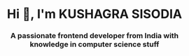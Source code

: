 <h1 align="center">Hi 👋, I'm KUSHAGRA SISODIA</h1>
<h3 align="center">A passionate frontend developer from India with knowledge in computer science stuff</h3>

<!DOCTYPE html>
<html lang="en">
<head>
    <meta charset="UTF-8">
    <meta name="viewport" content="width=device-width, initial-scale=1.0">
    <title>Kushagra Sisodia - Animated</title>
    <style>
        * {
            margin: 0;
            padding: 0;
            box-sizing: border-box;
        }

        body {
            font-family: 'Arial', sans-serif;
            background: 
                radial-gradient(ellipse at top, #1e3c72 0%, #2a5298 50%, #0f0f23 100%),
                linear-gradient(45deg, #0a0a0a, #1a1a2e, #16213e, #0f0f23);
            background-size: 100% 100%, 400% 400%;
            animation: spaceShift 20s ease infinite;
            height: 100vh;
            display: flex;
            justify-content: center;
            align-items: center;
            overflow: hidden;
            position: relative;
        }

        @keyframes spaceShift {
            0% { background-position: 0% 0%, 0% 50%; }
            25% { background-position: 0% 0%, 50% 25%; }
            50% { background-position: 0% 0%, 100% 50%; }
            75% { background-position: 0% 0%, 50% 75%; }
            100% { background-position: 0% 0%, 0% 50%; }
        }

        .name-container {
            position: relative;
            text-align: center;
            z-index: 10;
        }

        .name {
            font-size: 4rem;
            font-weight: bold;
            background: linear-gradient(45deg, #ff6b6b, #4ecdc4, #45b7d1, #96ceb4, #ffeaa7, #fd79a8);
            background-size: 600% 600%;
            -webkit-background-clip: text;
            -webkit-text-fill-color: transparent;
            background-clip: text;
            animation: gradientShift 3s ease-in-out infinite;
            position: relative;
            display: inline-block;
            text-shadow: 0 0 30px rgba(255, 107, 107, 0.5);
            transition: all 0.3s ease;
            cursor: pointer;
        }

        @keyframes gradientShift {
            0% { background-position: 0% 50%; }
            50% { background-position: 100% 50%; }
            100% { background-position: 0% 50%; }
        }

        .name:hover {
            transform: scale(1.1) rotateY(10deg);
            text-shadow: 
                0 0 20px rgba(255, 107, 107, 0.8),
                0 0 40px rgba(78, 205, 196, 0.6),
                0 0 60px rgba(69, 183, 209, 0.4);
            animation: pulse 0.5s ease-in-out infinite alternate;
        }

        @keyframes pulse {
            0% { transform: scale(1.1) rotateY(10deg); }
            100% { transform: scale(1.15) rotateY(-5deg); }
        }

        .name::before {
            content: '';
            position: absolute;
            top: -10px;
            left: -10px;
            right: -10px;
            bottom: -10px;
            background: linear-gradient(45deg, #ff6b6b, #4ecdc4, #45b7d1, #96ceb4);
            background-size: 400% 400%;
            border-radius: 10px;
            z-index: -1;
            filter: blur(20px);
            opacity: 0;
            animation: glowShift 4s ease-in-out infinite;
            transition: opacity 0.3s ease;
        }

        .name:hover::before {
            opacity: 0.7;
        }

        @keyframes glowShift {
            0%, 100% { background-position: 0% 50%; }
            50% { background-position: 100% 50%; }
        }

        .particle {
            position: absolute;
            width: 4px;
            height: 4px;
            background: radial-gradient(circle, #fff, #4ecdc4);
            border-radius: 50%;
            pointer-events: none;
            animation: float 6s ease-in-out infinite;
        }

        @keyframes float {
            0%, 100% { 
                transform: translateY(0px) rotate(0deg);
                opacity: 0;
            }
            10%, 90% {
                opacity: 1;
            }
            50% { 
                transform: translateY(-100px) rotate(180deg);
                opacity: 0.8;
            }
        }

        .star {
            position: absolute;
            background: white;
            border-radius: 50%;
            animation: twinkle 2s ease-in-out infinite alternate;
        }

        .star:before {
            content: '';
            position: absolute;
            top: 50%;
            left: 50%;
            transform: translate(-50%, -50%);
            width: 100%;
            height: 2px;
            background: white;
            border-radius: 1px;
        }

        .star:after {
            content: '';
            position: absolute;
            top: 50%;
            left: 50%;
            transform: translate(-50%, -50%) rotate(90deg);
            width: 100%;
            height: 2px;
            background: white;
            border-radius: 1px;
        }

        @keyframes twinkle {
            0% { 
                opacity: 0.3;
                transform: scale(0.8);
                box-shadow: 0 0 5px rgba(255, 255, 255, 0.3);
            }
            100% { 
                opacity: 1;
                transform: scale(1.2);
                box-shadow: 0 0 15px rgba(255, 255, 255, 0.8);
            }
        }

        .shooting-star {
            position: absolute;
            width: 3px;
            height: 3px;
            background: linear-gradient(45deg, #fff, #4ecdc4);
            border-radius: 50%;
            animation: shoot 3s linear infinite;
        }

        .shooting-star:before {
            content: '';
            position: absolute;
            top: 50%;
            right: 100%;
            width: 50px;
            height: 1px;
            background: linear-gradient(to right, transparent, #fff, transparent);
            transform: translateY(-50%);
        }

        @keyframes shoot {
            0% {
                transform: translateX(-100px) translateY(100px);
                opacity: 0;
            }
            10% {
                opacity: 1;
            }
            90% {
                opacity: 1;
            }
            100% {
                transform: translateX(100vw) translateY(-100px);
                opacity: 0;
            }
        }

        .nebula {
            position: absolute;
            width: 300px;
            height: 300px;
            background: radial-gradient(circle, 
                rgba(78, 205, 196, 0.1) 0%,
                rgba(255, 107, 107, 0.1) 30%,
                rgba(69, 183, 209, 0.1) 60%,
                transparent 100%);
            border-radius: 50%;
            filter: blur(30px);
            animation: nebulaDrift 25s ease-in-out infinite;
        }

        @keyframes nebulaDrift {
            0%, 100% { 
                transform: translate(0, 0) scale(1);
                opacity: 0.3;
            }
            25% { 
                transform: translate(50px, -30px) scale(1.2);
                opacity: 0.6;
            }
            50% { 
                transform: translate(-30px, 50px) scale(0.8);
                opacity: 0.4;
            }
            75% { 
                transform: translate(30px, 30px) scale(1.1);
                opacity: 0.5;
            }
        }

        .constellation {
            position: absolute;
            width: 200px;
            height: 200px;
            opacity: 0.6;
            animation: constellationRotate 30s linear infinite;
        }

        @keyframes constellationRotate {
            0% { transform: rotate(0deg); }
            100% { transform: rotate(360deg); }
        }

        .constellation-star {
            position: absolute;
            width: 2px;
            height: 2px;
            background: #fff;
            border-radius: 50%;
            box-shadow: 0 0 4px rgba(255, 255, 255, 0.8);
        }

        .constellation-line {
            position: absolute;
            height: 1px;
            background: linear-gradient(to right, transparent, rgba(255, 255, 255, 0.3), transparent);
            transform-origin: left center;
        }

        .letter {
            display: inline-block;
            transition: all 0.3s ease;
            animation: letterFloat 4s ease-in-out infinite;
        }

        .letter:nth-child(even) {
            animation-delay: 0.2s;
        }

        .letter:nth-child(odd) {
            animation-delay: 0.4s;
        }

        @keyframes letterFloat {
            0%, 100% { transform: translateY(0px); }
            50% { transform: translateY(-10px); }
        }

        .name:hover .letter {
            animation: letterBounce 0.6s ease-in-out infinite;
        }

        @keyframes letterBounce {
            0%, 50%, 100% { transform: translateY(0px); }
            25% { transform: translateY(-15px); }
            75% { transform: translateY(-5px); }
        }

        .name:hover .letter:nth-child(1) { animation-delay: 0.1s; }
        .name:hover .letter:nth-child(2) { animation-delay: 0.2s; }
        .name:hover .letter:nth-child(3) { animation-delay: 0.3s; }
        .name:hover .letter:nth-child(4) { animation-delay: 0.4s; }
        .name:hover .letter:nth-child(5) { animation-delay: 0.5s; }
        .name:hover .letter:nth-child(6) { animation-delay: 0.6s; }
        .name:hover .letter:nth-child(7) { animation-delay: 0.7s; }
        .name:hover .letter:nth-child(8) { animation-delay: 0.8s; }

        .surname {
            font-size: 2.5rem;
            margin-top: 20px;
            background: linear-gradient(45deg, #a8edea, #fed6e3, #d299c2, #fef9d7);
            background-size: 400% 400%;
            -webkit-background-clip: text;
            -webkit-text-fill-color: transparent;
            background-clip: text;
            animation: gradientShift 4s ease-in-out infinite reverse;
            display: inline-block;
            transition: all 0.3s ease;
            cursor: pointer;
        }

        .surname:hover {
            transform: scale(1.05) skew(-5deg);
            filter: drop-shadow(0 0 20px rgba(168, 237, 234, 0.8));
        }

        .ripple {
            position: absolute;
            border-radius: 50%;
            background: radial-gradient(circle, rgba(255, 107, 107, 0.6), transparent);
            transform: scale(0);
            animation: rippleEffect 0.6s ease-out;
            pointer-events: none;
        }

        @keyframes rippleEffect {
            to {
                transform: scale(4);
                opacity: 0;
            }
        }

        @media (max-width: 768px) {
            .name {
                font-size: 2.5rem;
            }
            .surname {
                font-size: 1.8rem;
            }
        }
    </style>
</head>
<body>
    <div class="name-container">
        <div class="name" id="firstName">
            <span class="letter">K</span>
            <span class="letter">u</span>
            <span class="letter">s</span>
            <span class="letter">h</span>
            <span class="letter">a</span>
            <span class="letter">g</span>
            <span class="letter">r</span>
            <span class="letter">a</span>
        </div>
        <div class="surname" id="lastName">
            <span class="letter">S</span>
            <span class="letter">i</span>
            <span class="letter">s</span>
            <span class="letter">o</span>
            <span class="letter">d</span>
            <span class="letter">i</span>
            <span class="letter">a</span>
        </div>
    </div>

    <!-- Space Background Elements -->
    <div class="nebula" style="top: 10%; left: 20%;"></div>
    <div class="nebula" style="top: 60%; right: 15%; animation-delay: -10s;"></div>
    <div class="nebula" style="bottom: 20%; left: 10%; animation-delay: -15s;"></div>

    <script>
        // Create floating particles
        function createParticle() {
            const particle = document.createElement('div');
            particle.className = 'particle';
            particle.style.left = Math.random() * window.innerWidth + 'px';
            particle.style.top = window.innerHeight + 'px';
            particle.style.animationDelay = Math.random() * 6 + 's';
            particle.style.animationDuration = (Math.random() * 4 + 4) + 's';
            document.body.appendChild(particle);

            // Remove particle after animation
            setTimeout(() => {
                if (particle.parentNode) {
                    particle.parentNode.removeChild(particle);
                }
            }, 8000);
        }

        // Create stars
        function createStar() {
            const star = document.createElement('div');
            star.className = 'star';
            star.style.left = Math.random() * window.innerWidth + 'px';
            star.style.top = Math.random() * window.innerHeight + 'px';
            star.style.width = (Math.random() * 3 + 1) + 'px';
            star.style.height = star.style.width;
            star.style.animationDelay = Math.random() * 2 + 's';
            star.style.animationDuration = (Math.random() * 3 + 2) + 's';
            document.body.appendChild(star);
        }

        // Create shooting stars
        function createShootingStar() {
            const shootingStar = document.createElement('div');
            shootingStar.className = 'shooting-star';
            shootingStar.style.left = '-100px';
            shootingStar.style.top = Math.random() * (window.innerHeight * 0.6) + 'px';
            shootingStar.style.animationDelay = Math.random() * 2 + 's';
            shootingStar.style.animationDuration = (Math.random() * 2 + 2) + 's';
            document.body.appendChild(shootingStar);

            setTimeout(() => {
                if (shootingStar.parentNode) {
                    shootingStar.parentNode.removeChild(shootingStar);
                }
            }, 5000);
        }

        // Create constellation
        function createConstellation() {
            const constellation = document.createElement('div');
            constellation.className = 'constellation';
            constellation.style.left = Math.random() * (window.innerWidth - 200) + 'px';
            constellation.style.top = Math.random() * (window.innerHeight - 200) + 'px';

            // Create constellation pattern (Big Dipper-like)
            const stars = [
                {x: 20, y: 30},
                {x: 40, y: 20},
                {x: 70, y: 25},
                {x: 90, y: 35},
                {x: 110, y: 45},
                {x: 140, y: 55},
                {x: 170, y: 60}
            ];

            stars.forEach((starPos, index) => {
                const star = document.createElement('div');
                star.className = 'constellation-star';
                star.style.left = starPos.x + 'px';
                star.style.top = starPos.y + 'px';
                constellation.appendChild(star);

                // Connect stars with lines
                if (index < stars.length - 1) {
                    const line = document.createElement('div');
                    line.className = 'constellation-line';
                    const nextStar = stars[index + 1];
                    const distance = Math.sqrt(Math.pow(nextStar.x - starPos.x, 2) + Math.pow(nextStar.y - starPos.y, 2));
                    const angle = Math.atan2(nextStar.y - starPos.y, nextStar.x - starPos.x) * (180 / Math.PI);
                    
                    line.style.width = distance + 'px';
                    line.style.left = starPos.x + 'px';
                    line.style.top = starPos.y + 'px';
                    line.style.transform = `rotate(${angle}deg)`;
                    constellation.appendChild(line);
                }
            });

            document.body.appendChild(constellation);
        }

        // Initialize space elements
        function initializeSpace() {
            // Create multiple stars
            for (let i = 0; i < 100; i++) {
                createStar();
            }

            // Create constellations
            for (let i = 0; i < 3; i++) {
                setTimeout(() => createConstellation(), i * 1000);
            }
        }

        // Initialize everything
        initializeSpace();

        // Create particles periodically
        setInterval(createParticle, 300);

        // Create shooting stars periodically
        setInterval(createShootingStar, 4000);

        // Add ripple effect on click
        function createRipple(e) {
            const ripple = document.createElement('div');
            ripple.className = 'ripple';
            
            const rect = e.target.getBoundingClientRect();
            const size = Math.max(rect.width, rect.height);
            
            ripple.style.width = ripple.style.height = size + 'px';
            ripple.style.left = (e.clientX - rect.left - size / 2) + 'px';
            ripple.style.top = (e.clientY - rect.top - size / 2) + 'px';
            
            e.target.appendChild(ripple);
            
            setTimeout(() => {
                if (ripple.parentNode) {
                    ripple.parentNode.removeChild(ripple);
                }
            }, 600);
        }

        // Add click event listeners
        document.getElementById('firstName').addEventListener('click', createRipple);
        document.getElementById('lastName').addEventListener('click', createRipple);

        // Add keyboard interaction
        document.addEventListener('keydown', (e) => {
            if (e.key === ' ') {
                const names = document.querySelectorAll('.name, .surname');
                names.forEach(name => {
                    name.style.transform = 'scale(1.2) rotate(360deg)';
                    setTimeout(() => {
                        name.style.transform = '';
                    }, 1000);
                });
            }
        });

        // Add mouse trail effect
        let mouseTrail = [];
        document.addEventListener('mousemove', (e) => {
            const trail = document.createElement('div');
            trail.style.position = 'absolute';
            trail.style.left = e.clientX + 'px';
            trail.style.top = e.clientY + 'px';
            trail.style.width = '6px';
            trail.style.height = '6px';
            trail.style.background = 'radial-gradient(circle, rgba(255, 107, 107, 0.8), transparent)';
            trail.style.borderRadius = '50%';
            trail.style.pointerEvents = 'none';
            trail.style.zIndex = '5';
            trail.style.animation = 'trailFade 0.5s ease-out forwards';
            
            document.body.appendChild(trail);
            mouseTrail.push(trail);
            
            if (mouseTrail.length > 10) {
                const oldTrail = mouseTrail.shift();
                if (oldTrail.parentNode) {
                    oldTrail.parentNode.removeChild(oldTrail);
                }
            }
            
            setTimeout(() => {
                if (trail.parentNode) {
                    trail.parentNode.removeChild(trail);
                }
            }, 500);
        });

        // Add CSS for trail fade animation
        const style = document.createElement('style');
        style.textContent = `
            @keyframes trailFade {
                0% { opacity: 1; transform: scale(1); }
                100% { opacity: 0; transform: scale(0); }
            }
        `;
        document.head.appendChild(style);

        // Add subtle 3D rotation on mouse move
        document.addEventListener('mousemove', (e) => {
            const names = document.querySelectorAll('.name, .surname');
            const centerX = window.innerWidth / 2;
            const centerY = window.innerHeight / 2;
            
            const rotateX = (e.clientY - centerY) / 20;
            const rotateY = (e.clientX - centerX) / 20;
            
            names.forEach(name => {
                if (!name.matches(':hover')) {
                    name.style.transform = `perspective(1000px) rotateX(${rotateX}deg) rotateY(${rotateY}deg)`;
                }
            });
        });
    </script>
</body>
</html>


<p align="left"> <img src="https://komarev.com/ghpvc/?username=kushgit07&label=Profile%20views&color=0e75b6&style=flat" alt="kushgit07" /> </p>

<p align="left"> <a href="https://github.com/ryo-ma/github-profile-trophy"><img src="https://github-profile-trophy.vercel.app/?username=kushgit07" alt="kushgit07" /></a> </p>


- 🔭 I’m currently working on [promptforage](https://kushgit07.github.io/PromptForge/)

- 🌱 I’m currently learning **react js , node js , next js , express js , mongodb ....**

- 👯 I’m looking to collaborate on **MERN STACK**

- 👨‍💻 All of my projects are available at [https://github.com/kushgit07](https://github.com/kushgit07)

- 💬 Ask me about **react , javascript ,express js , sql , mongodb ...**

- 📫 How to reach me **kushagrasisodia27@gmail.com**

- 📄 Know about my experiences [https://github.com/kushgit07/MY_RESUME/blob/main/Kushagra%20Sisodia_Resume.pdf](https://github.com/kushgit07/MY_RESUME/blob/main/Kushagra%20Sisodia_Resume.pdf)

- ⚡ Fun fact **I AM A FUNNY GUY WITH A GOOD SENSE OF HUMOUR**

  
<!-- Snake Game Repo View -->

<div align="center">
  <img src="https://profile-readme-generator.com/assets/snake.svg" alt="Snake animation" />
</div>


<h3 align="left">Connect with me:</h3>
<p align="left">
<a href="https://www.linkedin.com/in/kushagra-s-72758a250?lipi=urn%3Ali%3Apage%3Ad_flagship3_profile_view_base_contact_details%3B3%2FWYQct%2FTfiGZ6ABNu9%2B5w%3D%3D" target="blank"><img align="center" src="https://raw.githubusercontent.com/rahuldkjain/github-profile-readme-generator/master/src/images/icons/Social/linked-in-alt.svg" alt="KUSHAGRA SISODIA" height="30" width="40" /></a>
<a href="https://www.leetcode.com/kushagrasisodia27" target="blank"><img align="center" src="https://raw.githubusercontent.com/rahuldkjain/github-profile-readme-generator/master/src/images/icons/Social/leet-code.svg" alt="kushagrasisodia27" height="30" width="40" /></a>
<a href="https://auth.geeksforgeeks.org/user/kushagras4v4d" target="blank"><img align="center" src="https://raw.githubusercontent.com/rahuldkjain/github-profile-readme-generator/master/src/images/icons/Social/geeks-for-geeks.svg" alt="kushagras4v4d" height="30" width="40" /></a>
</p>

<h3 align="left">Languages and Tools:</h3>
<p align="left"> <a href="https://angular.io" target="_blank" rel="noreferrer"> <img src="https://angular.io/assets/images/logos/angular/angular.svg" alt="angular" width="40" height="40"/> </a> <a href="https://aws.amazon.com" target="_blank" rel="noreferrer"> <img src="https://raw.githubusercontent.com/devicons/devicon/master/icons/amazonwebservices/amazonwebservices-original-wordmark.svg" alt="aws" width="40" height="40"/> </a> <a href="https://getbootstrap.com" target="_blank" rel="noreferrer"> <img src="https://raw.githubusercontent.com/devicons/devicon/master/icons/bootstrap/bootstrap-plain-wordmark.svg" alt="bootstrap" width="40" height="40"/> </a> <a href="https://www.cprogramming.com/" target="_blank" rel="noreferrer"> <img src="https://raw.githubusercontent.com/devicons/devicon/master/icons/c/c-original.svg" alt="c" width="40" height="40"/> </a> <a href="https://canvasjs.com" target="_blank" rel="noreferrer"> <img src="https://raw.githubusercontent.com/Hardik0307/Hardik0307/master/assets/canvasjs-charts.svg" alt="canvasjs" width="40" height="40"/> </a> <a href="https://www.w3schools.com/cpp/" target="_blank" rel="noreferrer"> <img src="https://raw.githubusercontent.com/devicons/devicon/master/icons/cplusplus/cplusplus-original.svg" alt="cplusplus" width="40" height="40"/> </a> <a href="https://www.w3schools.com/cs/" target="_blank" rel="noreferrer"> <img src="https://raw.githubusercontent.com/devicons/devicon/master/icons/csharp/csharp-original.svg" alt="csharp" width="40" height="40"/> </a> <a href="https://www.w3schools.com/css/" target="_blank" rel="noreferrer"> <img src="https://raw.githubusercontent.com/devicons/devicon/master/icons/css3/css3-original-wordmark.svg" alt="css3" width="40" height="40"/> </a> <a href="https://www.electronjs.org" target="_blank" rel="noreferrer"> <img src="https://raw.githubusercontent.com/devicons/devicon/master/icons/electron/electron-original.svg" alt="electron" width="40" height="40"/> </a> <a href="https://expressjs.com" target="_blank" rel="noreferrer"> <img src="https://raw.githubusercontent.com/devicons/devicon/master/icons/express/express-original-wordmark.svg" alt="express" width="40" height="40"/> </a> <a href="https://www.figma.com/" target="_blank" rel="noreferrer"> <img src="https://www.vectorlogo.zone/logos/figma/figma-icon.svg" alt="figma" width="40" height="40"/> </a> <a href="https://firebase.google.com/" target="_blank" rel="noreferrer"> <img src="https://www.vectorlogo.zone/logos/firebase/firebase-icon.svg" alt="firebase" width="40" height="40"/> </a> <a href="https://git-scm.com/" target="_blank" rel="noreferrer"> <img src="https://www.vectorlogo.zone/logos/git-scm/git-scm-icon.svg" alt="git" width="40" height="40"/> </a> <a href="https://golang.org" target="_blank" rel="noreferrer"> <img src="https://raw.githubusercontent.com/devicons/devicon/master/icons/go/go-original.svg" alt="go" width="40" height="40"/> </a> <a href="https://www.w3.org/html/" target="_blank" rel="noreferrer"> <img src="https://raw.githubusercontent.com/devicons/devicon/master/icons/html5/html5-original-wordmark.svg" alt="html5" width="40" height="40"/> </a> <a href="https://www.adobe.com/in/products/illustrator.html" target="_blank" rel="noreferrer"> <img src="https://www.vectorlogo.zone/logos/adobe_illustrator/adobe_illustrator-icon.svg" alt="illustrator" width="40" height="40"/> </a> <a href="https://www.java.com" target="_blank" rel="noreferrer"> <img src="https://raw.githubusercontent.com/devicons/devicon/master/icons/java/java-original.svg" alt="java" width="40" height="40"/> </a> <a href="https://developer.mozilla.org/en-US/docs/Web/JavaScript" target="_blank" rel="noreferrer"> <img src="https://raw.githubusercontent.com/devicons/devicon/master/icons/javascript/javascript-original.svg" alt="javascript" width="40" height="40"/> </a> <a href="https://kafka.apache.org/" target="_blank" rel="noreferrer"> <img src="https://www.vectorlogo.zone/logos/apache_kafka/apache_kafka-icon.svg" alt="kafka" width="40" height="40"/> </a> <a href="https://www.mathworks.com/" target="_blank" rel="noreferrer"> <img src="https://upload.wikimedia.org/wikipedia/commons/2/21/Matlab_Logo.png" alt="matlab" width="40" height="40"/> </a> <a href="https://www.mongodb.com/" target="_blank" rel="noreferrer"> <img src="https://raw.githubusercontent.com/devicons/devicon/master/icons/mongodb/mongodb-original-wordmark.svg" alt="mongodb" width="40" height="40"/> </a> <a href="https://www.mysql.com/" target="_blank" rel="noreferrer"> <img src="https://raw.githubusercontent.com/devicons/devicon/master/icons/mysql/mysql-original-wordmark.svg" alt="mysql" width="40" height="40"/> </a> <a href="https://nextjs.org/" target="_blank" rel="noreferrer"> <img src="https://cdn.worldvectorlogo.com/logos/nextjs-2.svg" alt="nextjs" width="40" height="40"/> </a> <a href="https://www.nginx.com" target="_blank" rel="noreferrer"> <img src="https://raw.githubusercontent.com/devicons/devicon/master/icons/nginx/nginx-original.svg" alt="nginx" width="40" height="40"/> </a> <a href="https://nodejs.org" target="_blank" rel="noreferrer"> <img src="https://raw.githubusercontent.com/devicons/devicon/master/icons/nodejs/nodejs-original-wordmark.svg" alt="nodejs" width="40" height="40"/> </a> <a href="https://pandas.pydata.org/" target="_blank" rel="noreferrer"> <img src="https://raw.githubusercontent.com/devicons/devicon/2ae2a900d2f041da66e950e4d48052658d850630/icons/pandas/pandas-original.svg" alt="pandas" width="40" height="40"/> </a> <a href="https://www.php.net" target="_blank" rel="noreferrer"> <img src="https://raw.githubusercontent.com/devicons/devicon/master/icons/php/php-original.svg" alt="php" width="40" height="40"/> </a> <a href="https://postman.com" target="_blank" rel="noreferrer"> <img src="https://www.vectorlogo.zone/logos/getpostman/getpostman-icon.svg" alt="postman" width="40" height="40"/> </a> <a href="https://www.python.org" target="_blank" rel="noreferrer"> <img src="https://raw.githubusercontent.com/devicons/devicon/master/icons/python/python-original.svg" alt="python" width="40" height="40"/> </a> <a href="https://reactjs.org/" target="_blank" rel="noreferrer"> <img src="https://raw.githubusercontent.com/devicons/devicon/master/icons/react/react-original-wordmark.svg" alt="react" width="40" height="40"/> </a> <a href="https://reactnative.dev/" target="_blank" rel="noreferrer"> <img src="https://reactnative.dev/img/header_logo.svg" alt="reactnative" width="40" height="40"/> </a> <a href="https://redux.js.org" target="_blank" rel="noreferrer"> <img src="https://raw.githubusercontent.com/devicons/devicon/master/icons/redux/redux-original.svg" alt="redux" width="40" height="40"/> </a> <a href="https://www.sqlite.org/" target="_blank" rel="noreferrer"> <img src="https://www.vectorlogo.zone/logos/sqlite/sqlite-icon.svg" alt="sqlite" width="40" height="40"/> </a> <a href="https://tailwindcss.com/" target="_blank" rel="noreferrer"> <img src="https://www.vectorlogo.zone/logos/tailwindcss/tailwindcss-icon.svg" alt="tailwind" width="40" height="40"/> </a> <a href="https://www.typescriptlang.org/" target="_blank" rel="noreferrer"> <img src="https://raw.githubusercontent.com/devicons/devicon/master/icons/typescript/typescript-original.svg" alt="typescript" width="40" height="40"/> </a> </p>

<p><img align="left" src="https://github-readme-stats.vercel.app/api/top-langs?username=kushgit07&show_icons=true&locale=en&layout=compact" alt="kushgit07" /></p>

<p>&nbsp;<img align="center" src="https://github-readme-stats.vercel.app/api?username=kushgit07&show_icons=true&locale=en" alt="kushgit07" /></p>

<p><img align="center" src="https://github-readme-streak-stats.herokuapp.com/?user=kushgit07&" alt="kushgit07" /></p>

